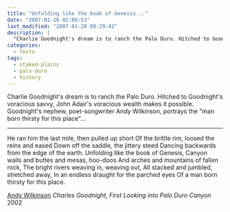 ```yaml
---
title: "Unfolding like the book of Genesis..."
date: "2007-01-20 02:09:53"
last_modified: "2007-01-20 09:29:42"
description: |
  "Charlie Goodnight's dream is to ranch the Palo Duro. Hitched to Goodnight's voracious savvy, John Adair's voracious wealth makes it possible. Goodnight's nephew, poet-songwriter Andy Wilkinson, portrays the "man born thirsty for this place"..."
categories:
  - texts
tags:
  - staked-plains
  - palo-duro
  - history   
---
```

Charlie Goodnight's dream is to ranch the Palo Duro. Hitched to Goodnight's voracious savvy, John Adair's voracious wealth makes it possible. Goodnight's nephew, poet-songwriter Andy Wilkinson, portrays the "man born thirsty for this place"...
***


He ran him the last mile, then pulled up short
Of the brittle rim, loosed the reins and eased
Down off the saddle, the jittery steed
Dancing backwards from the edge of the earth.
Unfolding like the book of Genesis,
Canyon walls and buttes and mesas, hoo-doos
And arches and mountains of fallen rock,
The bright rivers weaving in, weaving out,
All stacked and jumbled, stretched away,
In an endless draught for the parched eyes
Of a man born thirsty for this place.

[Andy Wilkinson](http://www.andywilkinson.net/cglnwrit.html "Andy Wilkinson")
_Charles Goodnight, First Looking into Palo Duro Canyon_
2002
